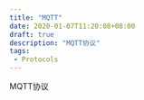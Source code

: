 ```yaml
---
title: "MQTT"
date: 2020-01-07T11:20:08+08:00
draft: true
description: "MQTT协议"
tags: 
 - Protocols
---
```










MQTT协议

 <!--more-->

